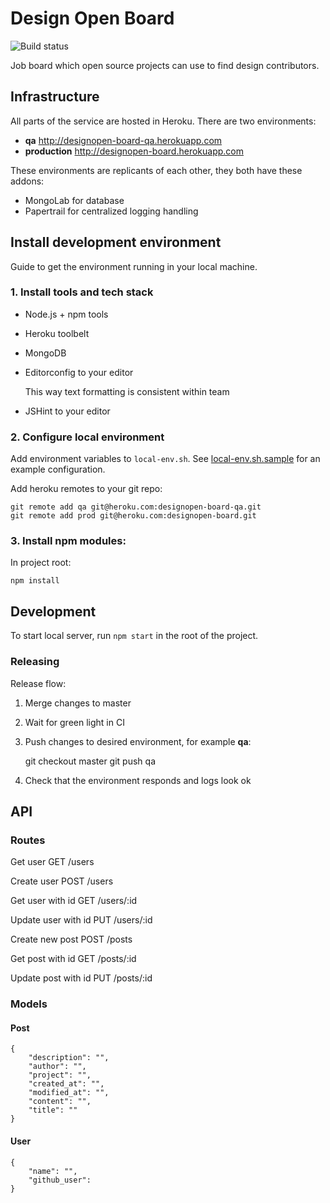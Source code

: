 # Design Open Board

![Build status](https://travis-ci.org/DesignOpen/board.svg)

Job board which open source projects can use to find design contributors.

## Infrastructure

All parts of the service are hosted in Heroku.
There are two environments:

* **qa** http://designopen-board-qa.herokuapp.com
* **production** http://designopen-board.herokuapp.com

These environments are replicants of each other, they both have these addons:

* MongoLab for database
* Papertrail for centralized logging handling

## Install development environment

Guide to get the environment running in your local machine.

### 1. Install tools and tech stack

* Node.js + npm tools
* Heroku toolbelt
* MongoDB
* Editorconfig to your editor

    This way text formatting is consistent within team

* JSHint to your editor

### 2. Configure local environment

Add environment variables to `local-env.sh`.
See [local-env.sh.sample](local-env.sh.sample) for an example configuration.

Add heroku remotes to your git repo:

    git remote add qa git@heroku.com:designopen-board-qa.git
    git remote add prod git@heroku.com:designopen-board.git

### 3. Install npm modules:

In project root:

    npm install


## Development

To start local server, run `npm start` in the root of the project.

### Releasing

Release flow:

1. Merge changes to master
2. Wait for green light in CI
3. Push changes to desired environment, for example **qa**:

    git checkout master
    git push qa

4. Check that the environment responds and logs look ok


## API


### Routes

Get user
    GET /users

Create user
    POST /users

Get user with id
    GET /users/:id

Update user with id
    PUT /users/:id

Create new post
    POST /posts

Get post with id
    GET /posts/:id

Update post with id
    PUT /posts/:id


### Models

#### Post

```
{
    "description": "",
    "author": "",
    "project": "",
    "created_at": "",
    "modified_at": "",
    "content": "",
    "title": ""
}
```

#### User

```
{
    "name": "",
    "github_user":
}
```
